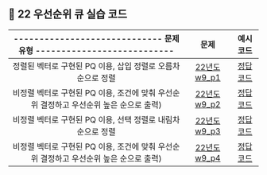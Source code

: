 ## 🌱 22 우선순위 큐 실습 코드

| ----------------------------- 문제 유형 --------------------------- | 문제 | 예시 코드 |
| :--: | :--: | :--: |
| 정렬된 벡터로 구현된 PQ 이용, 삽입 정렬로 오름차순으로 정렬 | [22년도 w9_p1](https://github.com/Landvibe-DataStructure-2023Study/Prob/blob/main/22%20%EC%8B%A4%EC%8A%B5%20%EB%AC%B8%EC%A0%9C/9%EC%A3%BC%EC%B0%A8/prob-W9_P1.pdf) |[정답 코드](https://github.com/Landvibe-DataStructure-2023Study/LimJumin/blob/main/22%20%EC%8B%A4%EC%8A%B5%20%EC%BD%94%EB%93%9C/%EC%9A%B0%EC%84%A0%EC%88%9C%EC%9C%84%20%ED%81%90/22_w9_p1.cpp)|
| 비정렬 벡터로 구현된 PQ 이용, 조건에 맞춰 우선순위 결정하고 우선순위 높은 순으로 출력) | [22년도 w9_p2](https://github.com/Landvibe-DataStructure-2023Study/Prob/blob/main/22%20%EC%8B%A4%EC%8A%B5%20%EB%AC%B8%EC%A0%9C/9%EC%A3%BC%EC%B0%A8/prob-W9_P2.pdf) |[정답 코드](https://github.com/Landvibe-DataStructure-2023Study/LimJumin/blob/main/22%20%EC%8B%A4%EC%8A%B5%20%EC%BD%94%EB%93%9C/%EC%9A%B0%EC%84%A0%EC%88%9C%EC%9C%84%20%ED%81%90/22_w9_p2.cpp)|
| 비정렬 벡터로 구현된 PQ 이용, 선택 정렬로 내림차순으로 정렬 | [22년도 w9_p3](https://github.com/Landvibe-DataStructure-2023Study/Prob/blob/main/22%20%EC%8B%A4%EC%8A%B5%20%EB%AC%B8%EC%A0%9C/9%EC%A3%BC%EC%B0%A8/prob-W9_P3.pdf) |[정답 코드](https://github.com/Landvibe-DataStructure-2023Study/LimJumin/blob/main/22%20%EC%8B%A4%EC%8A%B5%20%EC%BD%94%EB%93%9C/%EC%9A%B0%EC%84%A0%EC%88%9C%EC%9C%84%20%ED%81%90/22_w9_p3.cpp)|
| 비정렬 벡터로 구현된 PQ 이용, 조건에 맞춰 우선순위 결정하고 우선순위 높은 순으로 출력) | [22년도 w9_p4](https://github.com/Landvibe-DataStructure-2023Study/Prob/blob/main/22%20%EC%8B%A4%EC%8A%B5%20%EB%AC%B8%EC%A0%9C/9%EC%A3%BC%EC%B0%A8/prob-W9_P4.pdf) |[정답 코드](https://github.com/Landvibe-DataStructure-2023Study/LimJumin/blob/main/22%20%EC%8B%A4%EC%8A%B5%20%EC%BD%94%EB%93%9C/%EC%9A%B0%EC%84%A0%EC%88%9C%EC%9C%84%20%ED%81%90/22_w9_p4.cpp)|
